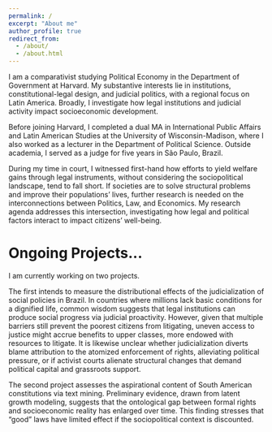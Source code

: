 ```yaml
---
permalink: /
excerpt: "About me"
author_profile: true
redirect_from: 
  - /about/
  - /about.html
---
```


I am a comparativist studying Political Economy in the Department of Government at Harvard. My substantive interests lie in institutions, constitutional-legal design, and judicial politics, with a regional focus on Latin America. Broadly, I investigate how legal institutions and judicial activity impact socioeconomic development.

Before joining Harvard, I completed a dual MA in International Public Affairs and Latin American Studies at the University of Wisconsin-Madison, where I also worked as a lecturer in the Department of Political Science. Outside academia, I served as a judge for five years in São Paulo, Brazil.

During my time in court, I witnessed first-hand how efforts to yield welfare gains through legal instruments, without considering the sociopolitical landscape, tend to fall short. If societies are to solve structural problems and improve their populations’ lives, further research is needed on the interconnections between Politics, Law, and Economics. My research agenda addresses this intersection, investigating how legal and political factors interact to impact citizens’ well-being.

Ongoing Projects...
======
I am currently working on two projects. 

The first intends to measure the distributional effects of the judicialization of social policies in Brazil. In countries where millions lack basic conditions for a dignified life, common wisdom suggests that legal institutions can produce social progress via judicial proactivity. However, given that multiple barriers still prevent the poorest citizens from litigating, uneven access to justice might accrue benefits to upper classes, more endowed with resources to litigate. It is likewise unclear whether judicialization diverts blame attribution to the atomized enforcement of rights, alleviating political pressure, or if activist courts alienate structural changes that demand political capital and grassroots support. 

The second project assesses the aspirational content of South American constitutions via text mining. Preliminary evidence, drawn from latent growth modeling, suggests that the ontological gap between formal rights and socioeconomic reality has enlarged over time. This finding stresses that “good” laws have limited effect if the sociopolitical context is discounted.


